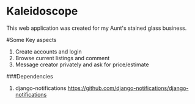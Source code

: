 # Kaleidoscope
This web application was created for my Aunt's stained glass business.

#Some Key aspects
1. Create accounts and login
2. Browse current listings and comment
3. Message creator privately and ask for price/estimate

###Dependencies
1. django-notifications https://github.com/django-notifications/django-notifications

